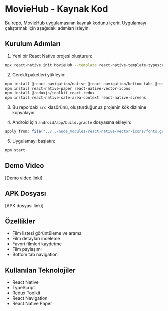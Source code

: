 # MovieHub - Kaynak Kod

Bu repo, MovieHub uygulamasının kaynak kodunu içerir. Uygulamayı çalıştırmak için aşağıdaki adımları izleyin:

## Kurulum Adımları

1. Yeni bir React Native projesi oluşturun:
```bash
npx react-native init MovieHub --template react-native-template-typescript
```

2. Gerekli paketleri yükleyin:
```bash
npm install @react-navigation/native @react-navigation/bottom-tabs @react-navigation/native-stack
npm install react-native-paper react-native-vector-icons
npm install @reduxjs/toolkit react-redux
npm install react-native-safe-area-context react-native-screens
```

3. Bu repo'daki `src` klasörünü, oluşturduğunuz projenin kök dizinine kopyalayın.

4. Android için `android/app/build.gradle` dosyasına ekleyin:
```gradle
apply from: file("../../node_modules/react-native-vector-icons/fonts.gradle")
```

5. Uygulamayı başlatın:
```bash
npm start
```

## Demo Video
[[Demo video linki]](https://github.com/furkandetseli/MovieHubProject/blob/main/minidemo.webm)

## APK Dosyası
[APK dosyası linki]

## Özellikler
- Film listesi görüntüleme ve arama
- Film detayları inceleme
- Favori filmleri kaydetme
- Film paylaşımı
- Bottom tab navigation

## Kullanılan Teknolojiler
- React Native
- TypeScript
- Redux Toolkit
- React Navigation
- React Native Paper
